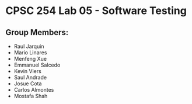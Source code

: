 # CPSC 254 Lab 05 -  Software Testing

## Group Members: 
* Raul Jarquin
* Mario Linares
* Menfeng Xue
* Emmanuel Salcedo
* Kevin Viers
* Saul Andrade
* Josue Cota
* Carlos Almontes
* Mostafa Shah
